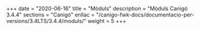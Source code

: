 +++
date        = "2020-06-16"
title       = "Mòduls"
description = "Mòduls Canigó 3.4.4"
sections    = "Canigó"
enllac		= "/canigo-fwk-docs/documentacio-per-versions/3.4LTS/3.4.4/moduls/"
weight      = 5
+++
